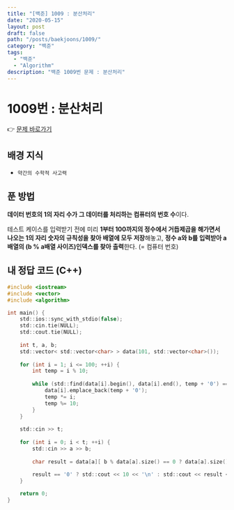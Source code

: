 ```yaml
---
title: "[백준] 1009 : 분산처리"
date: "2020-05-15"
layout: post
draft: false
path: "/posts/baekjoons/1009/"
category: "백준"
tags:
  - "백준"
  - "Algorithm"
description: "백준 1009번 문제 : 분산처리"
---
```


# 1009번 : 분산처리

👉 [문제 바로가기](https://www.acmicpc.net/problem/1009)


## 배경 지식
 - `약간의 수학적 사고력`


## 푼 방법
**데이터 번호의 1의 자리 수가 그 데이터를 처리하는 컴퓨터의 번호 수**이다.

테스트 케이스를 입력받기 전에 미리 **1부터 100까지의 정수에서 거듭제곱을 해가면서 나오는 1의 자리 숫자의 규칙성을 찾아 배열에 모두 저장**해놓고, **정수 a와 b를 입력받아 a배열의 (b % a배열 사이즈)인덱스를 찾아 출력**한다. (= 컴퓨터 번호)


## 내 정답 코드 (C++)
~~~c
#include <iostream>
#include <vector>
#include <algorithm>

int main() {
	std::ios::sync_with_stdio(false);
	std::cin.tie(NULL); 
	std::cout.tie(NULL);
	
	int t, a, b;
	std::vector< std::vector<char> > data(101, std::vector<char>());
	
	for (int i = 1; i <= 100; ++i) {
		int temp = i % 10;
		
		while (std::find(data[i].begin(), data[i].end(), temp + '0') == data[i].end()) {
			data[i].emplace_back(temp + '0');
			temp *= i;
			temp %= 10;
		}
	}
	
	std::cin >> t;
	
	for (int i = 0; i < t; ++i) {
		std::cin >> a >> b;
		
		char result = data[a][ b % data[a].size() == 0 ? data[a].size() - 1 : (b % data[a].size()) - 1]; 
        
		result == '0' ? std::cout << 10 << '\n' : std::cout << result << '\n';
	}

	return 0;
}
~~~
